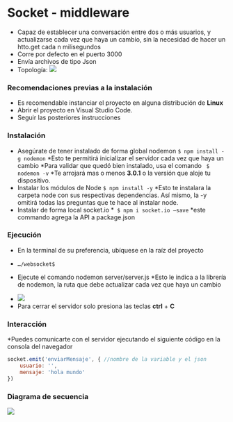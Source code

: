 # Socket - middleware
- Capaz de establecer una conversación entre dos o más usuarios, y actualizarse cada vez que haya un cambio, sin la necesidad de hacer un htto.get cada n milisegundos
- Corre por defecto en el puerto 3000
- Envía archivos de tipo Json
- Topología:
![]( https://socket.io/images/bidirectional-communication.png)
### Recomendaciones previas a la instalación
+ Es recomendable instanciar el proyecto en alguna distribución de **Linux**
+ Abrir el proyecto en Visual Studio Code.
+ Seguir las posteriores instrucciones 
### Instalación
+ Asegúrate de tener instalado de forma global nodemon
`$ npm install -g nodemon`
*Esto te permitirá inicializar el servidor cada vez que haya un cambio
*Para validar que quedó bien instalado, usa el comando
` $ nodemon -v`
*Te arrojará mas o menos **3.0.1** o la versión que aloje tu dispositivo.
+ Instalar los módulos de Node
`$ npm install -y`
*Esto te instalara la carpeta node con sus respectivas dependencias. Así mismo, la -y omitirá todas las preguntas que te hace al instalar node.
+ Instalar de forma local socket.io
*` $ npm i socket.io –save`
*este commando agrega la API a package.json
### Ejecución
+ En la terminal de su preferencia, ubíquese en la raíz del proyecto
* `…/websocket$ `
+ Ejecute el comando nodemon server/server.js
*Esto le indica a la librería de nodemon, la ruta que debe actualizar cada vez que haya un cambio
* ![]( https://tinypic.host/image/iQFYd)
* Para cerrar el servidor solo presiona las teclas **ctrl** + **C**
### Interacción
*Puedes comunicarte con el servidor ejecutando el siguiente código en la consola del navegador
```javascript
socket.emit('enviarMensaje', { //nombre de la variable y el json
    usuario: '',
    mensaje: 'hola mundo'
})

```
### Diagrama de secuencia
![]( https://socket.io/assets/images/polling-transport-3982c72f867034afb95afd7091297cc1.png)

